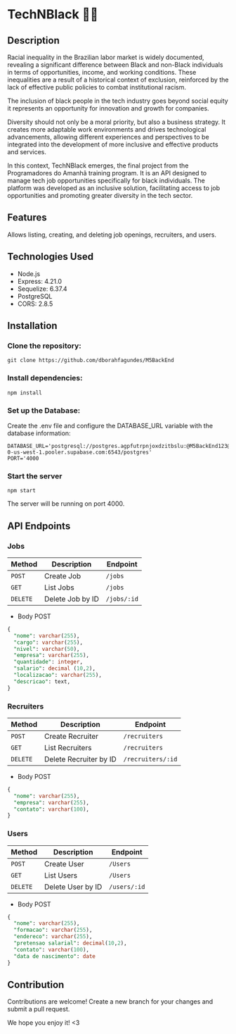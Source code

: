 # TechNBlack ✊🏿

## Description
Racial inequality in the Brazilian labor market is widely documented, revealing a significant difference between Black and non-Black individuals in terms of opportunities, income, and working conditions. These inequalities are a result of a historical context of exclusion, reinforced by the lack of effective public policies to combat institutional racism.

The inclusion of black people in the tech industry goes beyond social equity it represents an opportunity for innovation and growth for companies.

Diversity should not only be a moral priority, but also a business strategy. It creates more adaptable work environments and drives technological advancements, allowing different experiences and perspectives to be integrated into the development of more inclusive and effective products and services.

In this context, TechNBlack emerges, the final project from the Programadores do Amanhã training program. It is an API designed to manage tech job opportunities specifically for black individuals. The platform was developed as an inclusive solution, facilitating access to job opportunities and promoting greater diversity in the tech sector.

## Features
Allows listing, creating, and deleting job openings, recruiters, and users.

## Technologies Used
* Node.js
* Express: 4.21.0
* Sequelize: 6.37.4
* PostgreSQL
* CORS: 2.8.5

## Installation

### Clone the repository:

```
git clone https://github.com/dborahfagundes/M5BackEnd
```

### Install dependencies:

```
npm install
```

### Set up the Database:

Create the .env file and configure the DATABASE_URL variable with the database information:

```
DATABASE_URL='postgresql://postgres.agpfutrpnjoxdzitbslu:@M5BackEnd123@aws-0-us-west-1.pooler.supabase.com:6543/postgres'
PORT='4000
```

### Start the server

```
npm start
```

The server will be running on port 4000.

## API Endpoints

### Jobs

Method| Description | Endpoint
---|---|---
`POST`| Create Job | `/jobs`
`GET`| List Jobs | `/jobs`
`DELETE`| Delete Job by ID | `/jobs/:id`

* Body POST
``` sql
{
  "nome": varchar(255),
  "cargo": varchar(255),
  "nivel": varchar(50),
  "empresa": varchar(255),
  "quantidade": integer,
  "salario": decimal (10,2),
  "localizacao": varchar(255),
  "descricao": text,
}
```

### Recruiters

Method| Description | Endpoint
---|---|---
`POST`| Create Recruiter| `/recruiters`
`GET`| List Recruiters | `/recruiters`
`DELETE`| Delete Recruiter by ID | `/recruiters/:id`

* Body POST
``` sql
{
  "nome": varchar(255),
  "empresa": varchar(255),
  "contato": varchar(100),
}
```
### Users

Method| Description | Endpoint
---|---|---
`POST`| Create User | `/Users`
`GET`| List Users | `/Users`
`DELETE`| Delete User by ID | `/users/:id`

* Body POST
``` sql
{
  "nome": varchar(255),
  "formacao": varchar(255),
  "endereco": varchar(255),
  "pretensao salarial": decimal(10,2),
  "contato": varchar(100),
  "data de nascimento": date
}
```

## Contribution 

Contributions are welcome! Create a new branch for your changes and submit a pull request.

We hope you enjoy it! <3
